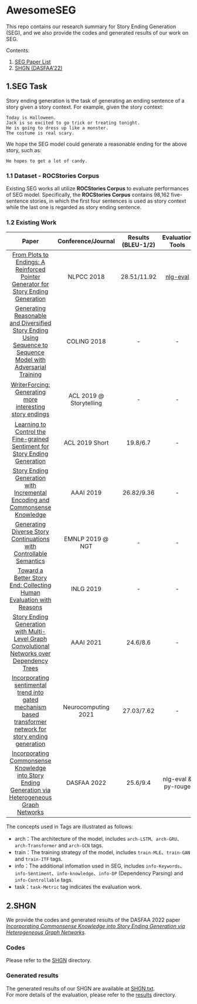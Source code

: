 # AwesomeSEG
This repo contains our research summary for Story Ending Generation (SEG), and we also provide the codes and generated results of our work on SEG.   

Contents:  
1. [SEG Paper List](https://github.com/krystalan/AwesomeSEG#1seg-task)
2. [SHGN (DASFAA'22)](https://github.com/krystalan/AwesomeSEG#2shgn)

## 1.SEG Task
Story ending generation is the task of generating an ending sentence of a story given a story context. For example, given the story context:
```
Today is Halloween. 
Jack is so excited to go trick or treating tonight.
He is going to dress up like a monster.
The costume is real scary.
```
We hope the SEG model could generate a reasonable ending for the above story, such as:  
```
He hopes to get a lot of candy.
```

### 1.1 Dataset - ROCStories Corpus
Existing SEG works all utilize **ROCStories Corpus** to evaluate performances of SEG model. Specifically, the **ROCStories Corpus** contains 98,162 five-sentence stories, in which the first four sentences is used as story context while the last one is regarded as story ending sentence.

### 1.2 Existing Work
| Paper | Conference/Journal | Results (BLEU-1/2) | Evaluation Tools | Code | Tags |
| :--: | :--: | :--: | :--: | :--: | :--: |
| [From Plots to Endings: A Reinforced Pointer Generator for Story Ending Generation](https://arxiv.org/abs/1901.03459) | NLPCC 2018 | 28.51/11.92 | [nlg-eval](https://github.com/Maluuba/nlg-eval) | [SEG](https://github.com/blcunlp/SEG) ![](https://img.shields.io/github/stars/blcunlp/SEG.svg?style=social) |`arch-LSTM`、`train-MLE`|
| [Generating Reasonable and Diversified Story Ending Using Sequence to Sequence Model with Adversarial Training](https://aclanthology.org/C18-1088/) | COLING 2018 | - | - | `arch-LSTM`、`train-GAN`、`train-MLE` |
| [WriterForcing: Generating more interesting story endings](https://aclanthology.org/W19-3413/) | ACL 2019 @ Storytelling | - | - | [WriterForcing](https://github.com/witerforcing/WriterForcing) ![](https://img.shields.io/github/stars/witerforcing/WriterForcing.svg?style=social) | `arch-GRU`、`info-Keywords`、`train-MLE`、`train-ITF` |
| [Learning to Control the Fine-grained Sentiment for Story Ending Generation](https://aclanthology.org/P19-1603/) | ACL 2019 Short | 19.8/6.7 | - | [sentimental-story-ending](https://github.com/Hunter-DDM/sentimental-story-ending) ![](https://img.shields.io/github/stars/Hunter-DDM/sentimental-story-ending.svg?style=social) | `arch-LSTM`、`info-Sentiment`、`train-MLE` |
| [Story Ending Generation with Incremental Encoding and Commonsense Knowledge](https://arxiv.org/abs/1808.10113) | AAAI 2019 | 26.82/9.36 | - | [StoryEndGen](https://github.com/JianGuanTHU/StoryEndGen) ![](https://img.shields.io/github/stars/JianGuanTHU/StoryEndGen.svg?style=social) | `arch-LSTM`、`info-knowledge`、`train-MLE` |
| [Generating Diverse Story Continuations with Controllable Semantics](https://aclanthology.org/D19-5605/) | EMNLP 2019 @ NGT | - | - | - | `arch-LSTM`、`info-Controllable`、`train-MLE` |
| [Toward a Better Story End: Collecting Human Evaluation with Reasons](https://aclanthology.org/W19-8646/) | INLG 2019 | - | - | [SEG_HumanEvaluationReasons](https://github.com/mil-tokyo/SEG_HumanEvaluationReasons) ![](https://img.shields.io/github/stars/mil-tokyo/SEG_HumanEvaluationReasons.svg?style=social) | `task-Metric` |
| [Story Ending Generation with Multi-Level Graph Convolutional Networks over Dependency Trees](https://ojs.aaai.org/index.php/AAAI/article/view/17545) | AAAI 2021 | 24.6/8.6 | - | [MLGCN-DP](https://github.com/VISLANG-Lab/MLGCN-DP) ![](https://img.shields.io/github/stars/VISLANG-Lab/MLGCN-DP.svg?style=social) | `arch-LSTM`、`arch-GCN`、`info-DP`、`train-MLE` |
| [Incorporating sentimental trend into gated mechanism based transformer network for story ending generation](https://www.sciencedirect.com/science/article/abs/pii/S0925231221000618) | Neurocomputing 2021 | 27.03/7.62 | - | - |`arch-Transformer`、`info-Sentiment`、`train-MLE` |
| [Incorporating Commonsense Knowledge into Story Ending Generation via Heterogeneous Graph Networks](https://arxiv.org/abs/2201.12538) | DASFAA 2022 | 25.6/9.4 | nlg-eval & py-rouge | [SHGN](https://github.com/krystalan/AwesomeSEG) | `arch-Transformer`、`arch-gat`、`info-Sentiment`、`info-knowledge` |

The concepts used in Tags are illustrated as follows:  
- arch：The architecture of the model, includes `arch-LSTM`、`arch-GRU`、`arch-Transformer` and `arch-GCN` tags.
- train：The training strategy of the model, includes `train-MLE`、`train-GAN` and `train-ITF` tags.
- info：The additional infomation used in SEG, includes `info-Keywords`、`info-Sentiment`、`info-knowledge`、`info-DP` (Dependency Parsing) and `info-Controllable` tags.
- task：`task-Metric` tag indicates the evaluation work.

## 2.SHGN
We provide the codes and generated results of the DASFAA 2022 paper [*Incorporating Commonsense Knowledge into Story Ending Generation via Heterogeneous Graph Networks*](https://arxiv.org/abs/2201.12538).

### Codes
Please refer to the [SHGN](https://github.com/krystalan/AwesomeSEG/tree/main/SHGN) directory.

### Generated results
The generated results of our SHGN are available at [SHGN.txt](https://github.com/krystalan/AwesomeSEG/blob/main/results/SHGN.txt).   
For more details of the evaluation, please refer to the [results](https://github.com/krystalan/AwesomeSEG/tree/main/results) directory.
